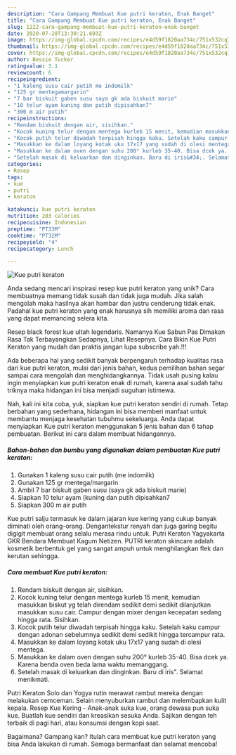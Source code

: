 ```yaml
---
description: "Cara Gampang Membuat Kue putri keraton, Enak Banget"
title: "Cara Gampang Membuat Kue putri keraton, Enak Banget"
slug: 1222-cara-gampang-membuat-kue-putri-keraton-enak-banget
date: 2020-07-28T13:39:21.693Z
image: https://img-global.cpcdn.com/recipes/e4d59f1820aa734c/751x532cq70/kue-putri-keraton-foto-resep-utama.jpg
thumbnail: https://img-global.cpcdn.com/recipes/e4d59f1820aa734c/751x532cq70/kue-putri-keraton-foto-resep-utama.jpg
cover: https://img-global.cpcdn.com/recipes/e4d59f1820aa734c/751x532cq70/kue-putri-keraton-foto-resep-utama.jpg
author: Bessie Tucker
ratingvalue: 3.1
reviewcount: 6
recipeingredient:
- "1 kaleng susu cair putih me indomilk"
- "125 gr mentegamargarin"
- "7 bar biskuit gaben susu saya gk ada biskuit marie"
- "10 telur ayam kuning dan putih dipisahkan7"
- "300 m air putih"
recipeinstructions:
- "Rendam biskuit dengan air, sisihkan."
- "Kocok kuning telur dengan mentega kurleb 15 menit, kemudian masukkan biskut yg telah direndam sedikit demi sedikit dilanjutkan masukkan susu cair. Campur dengan mixer dengan kecepatan sedang hingga rata. Sisihkan."
- "Kocok putih telur diwadah terpisah hingga kaku. Setelah kaku campur dengan adonan sebelumnya sedikit demi sedikit hingga tercampur rata."
- "Masukkan ke dalam loyang kotak uku 17x17 yang sudah di olesi mentega."
- "Masukkan ke dalam oven dengan suhu 200° kurleb 35-40. Bisa dcek ya. Karena benda oven beda lama waktu memanggang."
- "Setelah masak di keluarkan dan dinginkan. Baru di iris&#34;. Selamat menikmati."
categories:
- Resep
tags:
- kue
- putri
- keraton

katakunci: kue putri keraton 
nutrition: 203 calories
recipecuisine: Indonesian
preptime: "PT33M"
cooktime: "PT32M"
recipeyield: "4"
recipecategory: Lunch

---
```



![Kue putri keraton](https://img-global.cpcdn.com/recipes/e4d59f1820aa734c/751x532cq70/kue-putri-keraton-foto-resep-utama.jpg)

Anda sedang mencari inspirasi resep kue putri keraton yang unik? Cara membuatnya memang tidak susah dan tidak juga mudah. Jika salah mengolah maka hasilnya akan hambar dan justru cenderung tidak enak. Padahal kue putri keraton yang enak harusnya sih memiliki aroma dan rasa yang dapat memancing selera kita.

Resep black forest kue ultah legendaris. Namanya Kue Sabun Pas Dimakan Rasa Tak Terbayangkan Sedapnya, Lihat Resepnya. Cara Bikin Kue Putri Keraton yang mudah dan praktis jangan lupa subscribe yah.!!!

Ada beberapa hal yang sedikit banyak berpengaruh terhadap kualitas rasa dari kue putri keraton, mulai dari jenis bahan, kedua pemilihan bahan segar sampai cara mengolah dan menghidangkannya. Tidak usah pusing kalau ingin menyiapkan kue putri keraton enak di rumah, karena asal sudah tahu triknya maka hidangan ini bisa menjadi suguhan istimewa.


Nah, kali ini kita coba, yuk, siapkan kue putri keraton sendiri di rumah. Tetap berbahan yang sederhana, hidangan ini bisa memberi manfaat untuk membantu menjaga kesehatan tubuhmu sekeluarga. Anda dapat menyiapkan Kue putri keraton menggunakan 5 jenis bahan dan 6 tahap pembuatan. Berikut ini cara dalam membuat hidangannya.

<!--inarticleads1-->

##### Bahan-bahan dan bumbu yang digunakan dalam pembuatan Kue putri keraton:

1. Gunakan 1 kaleng susu cair putih (me indomilk)
1. Gunakan 125 gr mentega/margarin
1. Ambil 7 bar biskuit gaben susu (saya gk ada biskuit marie)
1. Siapkan 10 telur ayam (kuning dan putih dipisahkan7
1. Siapkan 300 m air putih


Kue putri salju termasuk ke dalam jajaran kue kering yang cukup banyak diminati oleh orang-orang. Dengantekstur renyah dan juga garing begitu digigit membuat orang selalu merasa rindu untuk. Putri Keraton Yagyakarta GKR Bendara Membuat Kagum Netizen. PUTRI keraton skincare adalah kosmetik berbentuk gel yang sangat ampuh untuk menghilangkan flek dan kerutan sehingga. 

<!--inarticleads2-->

##### Cara membuat Kue putri keraton:

1. Rendam biskuit dengan air, sisihkan.
1. Kocok kuning telur dengan mentega kurleb 15 menit, kemudian masukkan biskut yg telah direndam sedikit demi sedikit dilanjutkan masukkan susu cair. Campur dengan mixer dengan kecepatan sedang hingga rata. Sisihkan.
1. Kocok putih telur diwadah terpisah hingga kaku. Setelah kaku campur dengan adonan sebelumnya sedikit demi sedikit hingga tercampur rata.
1. Masukkan ke dalam loyang kotak uku 17x17 yang sudah di olesi mentega.
1. Masukkan ke dalam oven dengan suhu 200° kurleb 35-40. Bisa dcek ya. Karena benda oven beda lama waktu memanggang.
1. Setelah masak di keluarkan dan dinginkan. Baru di iris&#34;. Selamat menikmati.


Putri Keraton Solo dan Yogya rutin merawat rambut mereka dengan melakukan cemceman. Selain menyuburkan rambut dan melembapkan kulit kepala. Resep Kue Kering - Anak-anak suka kue, orang dewasa pun suka kue. Buatlah kue sendiri dan kreasikan sesuka Anda. Sajikan dengan teh terbaik di pagi hari, atau konsumsi dengan kopi saat. 

Bagaimana? Gampang kan? Itulah cara membuat kue putri keraton yang bisa Anda lakukan di rumah. Semoga bermanfaat dan selamat mencoba!
